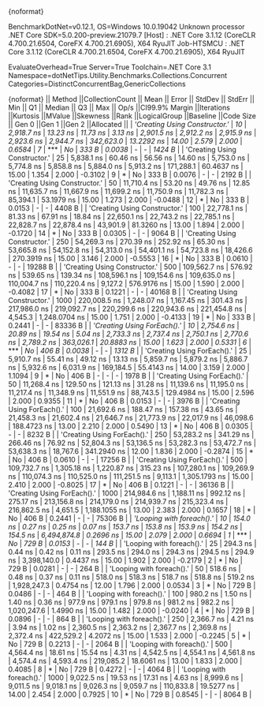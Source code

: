{noformat}

BenchmarkDotNet=v0.12.1, OS=Windows 10.0.19042
Unknown processor
.NET Core SDK=5.0.200-preview.21079.7
  [Host]     : .NET Core 3.1.12 (CoreCLR 4.700.21.6504, CoreFX 4.700.21.6905), X64 RyuJIT
  Job-HTSMCU : .NET Core 3.1.12 (CoreCLR 4.700.21.6504, CoreFX 4.700.21.6905), X64 RyuJIT

EvaluateOverhead=True  Server=True  Toolchain=.NET Core 3.1  
Namespace=dotNetTips.Utility.Benchmarks.Collections.Concurrent  Categories=DistinctConcurrentBag,GenericCollections  

{noformat}
||                       Method ||CollectionCount ||        Mean ||      Error ||     StdDev ||   StdErr ||         Min ||          Q1 ||      Median ||          Q3 ||         Max ||       Op/s ||CI99.9% Margin ||Iterations ||Kurtosis ||MValue ||Skewness ||Rank ||LogicalGroup ||Baseline ||Code Size || Gen 0 ||Gen 1 ||Gen 2 ||Allocated ||
| *'Creating Using Constructor.'* |              *10* |   *2,918.7 ns* |    *13.23 ns* |    *11.73 ns* |   *3.13 ns* |   *2,901.5 ns* |   *2,912.2 ns* |   *2,915.9 ns* |   *2,923.6 ns* |   *2,944.7 ns* |   *342,623.0* |     *13.2292 ns* |      *14.00* |    *2.579* |  *2.000* |   *0.6584* |    *7* |            *** |       *No* |     *333 B* | *0.0038* |     *-* |     *-* |    *1424 B* |
| 'Creating Using Constructor.' |              25 |   5,838.1 ns |    60.46 ns |    56.56 ns |  14.60 ns |   5,753.0 ns |   5,774.8 ns |   5,858.8 ns |   5,884.0 ns |   5,913.2 ns |   171,288.1 |     60.4637 ns |      15.00 |    1.354 |  2.000 |  -0.3102 |    9 |            * |       No |     333 B | 0.0076 |     - |     - |    2192 B |
| 'Creating Using Constructor.' |              50 |  11,710.4 ns |    53.20 ns |    49.76 ns |  12.85 ns |  11,635.7 ns |  11,667.9 ns |  11,699.2 ns |  11,750.9 ns |  11,782.3 ns |    85,394.1 |     53.1979 ns |      15.00 |    1.273 |  2.000 |  -0.0488 |   12 |            * |       No |     333 B | 0.0153 |     - |     - |    4408 B |
| 'Creating Using Constructor.' |             100 |  22,778.1 ns |    81.33 ns |    67.91 ns |  18.84 ns |  22,650.1 ns |  22,743.2 ns |  22,785.1 ns |  22,828.7 ns |  22,878.4 ns |    43,901.9 |     81.3260 ns |      13.00 |    1.894 |  2.000 |  -0.1720 |   14 |            * |       No |     333 B | 0.0305 |     - |     - |    9064 B |
| 'Creating Using Constructor.' |             250 |  54,269.3 ns |   270.39 ns |   252.92 ns |  65.30 ns |  53,665.8 ns |  54,152.8 ns |  54,313.0 ns |  54,401.1 ns |  54,723.8 ns |    18,426.6 |    270.3919 ns |      15.00 |    3.146 |  2.000 |  -0.5553 |   16 |            * |       No |     333 B | 0.0610 |     - |     - |   19288 B |
| 'Creating Using Constructor.' |             500 | 109,562.7 ns |   576.92 ns |   539.65 ns | 139.34 ns | 108,596.1 ns | 109,154.6 ns | 109,635.0 ns | 110,004.7 ns | 110,220.4 ns |     9,127.2 |    576.9176 ns |      15.00 |    1.590 |  2.000 |  -0.4082 |   17 |            * |       No |     333 B | 0.1221 |     - |     - |   40168 B |
| 'Creating Using Constructor.' |            1000 | 220,008.5 ns | 1,248.07 ns | 1,167.45 ns | 301.43 ns | 217,986.0 ns | 219,092.7 ns | 220,299.6 ns | 220,943.6 ns | 221,454.8 ns |     4,545.3 |  1,248.0704 ns |      15.00 |    1.751 |  2.000 |  -0.4133 |   19 |            * |       No |     333 B | 0.2441 |     - |     - |   83336 B |
|   *'Creating Using ForEach().'* |              *10* |   *2,754.6 ns* |    *20.89 ns* |    *19.54 ns* |   *5.04 ns* |   *2,733.3 ns* |   *2,737.4 ns* |   *2,750.1 ns* |   *2,770.6 ns* |   *2,789.2 ns* |   *363,026.1* |     *20.8883 ns* |      *15.00* |    *1.623* |  *2.000* |   *0.5331* |    *6* |            *** |       *No* |     *406 B* | *0.0038* |     *-* |     *-* |    *1312 B* |
|   'Creating Using ForEach().' |              25 |   5,910.7 ns |    55.41 ns |    49.12 ns |  13.13 ns |   5,859.7 ns |   5,879.2 ns |   5,886.7 ns |   5,932.6 ns |   6,031.9 ns |   169,184.5 |     55.4143 ns |      14.00 |    3.159 |  2.000 |   1.1094 |    9 |            * |       No |     406 B |      - |     - |     - |    1978 B |
|   'Creating Using ForEach().' |              50 |  11,268.4 ns |   129.50 ns |   121.13 ns |  31.28 ns |  11,139.6 ns |  11,195.0 ns |  11,217.4 ns |  11,348.9 ns |  11,551.9 ns |    88,743.5 |    129.4984 ns |      15.00 |    2.596 |  2.000 |   0.9355 |   11 |            * |       No |     406 B | 0.0153 |     - |     - |    3976 B |
|   'Creating Using ForEach().' |             100 |  21,692.6 ns |   188.47 ns |   157.38 ns |  43.65 ns |  21,458.3 ns |  21,602.4 ns |  21,646.7 ns |  21,773.9 ns |  22,017.9 ns |    46,098.6 |    188.4723 ns |      13.00 |    2.210 |  2.000 |   0.5490 |   13 |            * |       No |     406 B | 0.0305 |     - |     - |    8232 B |
|   'Creating Using ForEach().' |             250 |  53,283.2 ns |   341.29 ns |   266.46 ns |  76.92 ns |  52,804.3 ns |  53,136.5 ns |  53,282.3 ns |  53,472.7 ns |  53,638.3 ns |    18,767.6 |    341.2940 ns |      12.00 |    1.836 |  2.000 |  -0.2874 |   15 |            * |       No |     406 B | 0.0610 |     - |     - |   17256 B |
|   'Creating Using ForEach().' |             500 | 109,732.7 ns | 1,305.18 ns | 1,220.87 ns | 315.23 ns | 107,280.1 ns | 109,269.9 ns | 110,074.3 ns | 110,525.0 ns | 111,251.5 ns |     9,113.1 |  1,305.1793 ns |      15.00 |    2.410 |  2.000 |  -0.8025 |   17 |            * |       No |     406 B | 0.1221 |     - |     - |   36136 B |
|   'Creating Using ForEach().' |            1000 | 214,984.6 ns | 1,188.11 ns |   992.12 ns | 275.17 ns | 213,156.8 ns | 214,179.0 ns | 214,939.7 ns | 215,323.4 ns | 216,862.5 ns |     4,651.5 |  1,188.1055 ns |      13.00 |    2.383 |  2.000 |   0.1657 |   18 |            * |       No |     406 B | 0.2441 |     - |     - |   75306 B |
|     *'Looping with foreach().'* |              *10* |     *154.0 ns* |     *0.27 ns* |     *0.25 ns* |   *0.07 ns* |     *153.7 ns* |     *153.8 ns* |     *153.9 ns* |     *154.2 ns* |     *154.5 ns* | *6,494,874.8* |      *0.2696 ns* |      *15.00* |    *2.079* |  *2.000* |   *0.6694* |    *1* |            *** |       *No* |     *729 B* | *0.0153* |     *-* |     *-* |     *144 B* |
|     'Looping with foreach().' |              25 |     294.3 ns |     0.44 ns |     0.42 ns |   0.11 ns |     293.5 ns |     294.0 ns |     294.3 ns |     294.5 ns |     294.9 ns | 3,398,140.0 |      0.4437 ns |      15.00 |    1.902 |  2.000 |  -0.2179 |    2 |            * |       No |     729 B | 0.0281 |     - |     - |     264 B |
|     'Looping with foreach().' |              50 |     518.6 ns |     0.48 ns |     0.37 ns |   0.11 ns |     518.0 ns |     518.3 ns |     518.7 ns |     518.8 ns |     519.2 ns | 1,928,247.3 |      0.4754 ns |      12.00 |    1.796 |  2.000 |   0.0534 |    3 |            * |       No |     729 B | 0.0486 |     - |     - |     464 B |
|     'Looping with foreach().' |             100 |     980.2 ns |     1.50 ns |     1.40 ns |   0.36 ns |     977.9 ns |     979.1 ns |     979.8 ns |     981.2 ns |     982.2 ns | 1,020,247.6 |      1.4990 ns |      15.00 |    1.482 |  2.000 |  -0.0240 |    4 |            * |       No |     729 B | 0.0896 |     - |     - |     864 B |
|     'Looping with foreach().' |             250 |   2,366.7 ns |     4.21 ns |     3.94 ns |   1.02 ns |   2,360.5 ns |   2,363.2 ns |   2,367.7 ns |   2,369.8 ns |   2,372.4 ns |   422,529.2 |      4.2072 ns |      15.00 |    1.533 |  2.000 |  -0.2245 |    5 |            * |       No |     729 B | 0.2213 |     - |     - |    2064 B |
|     'Looping with foreach().' |             500 |   4,564.4 ns |    18.61 ns |    15.54 ns |   4.31 ns |   4,542.5 ns |   4,554.1 ns |   4,561.8 ns |   4,574.4 ns |   4,593.4 ns |   219,085.2 |     18.6061 ns |      13.00 |    1.833 |  2.000 |   0.4085 |    8 |            * |       No |     729 B | 0.4272 |     - |     - |    4064 B |
|     'Looping with foreach().' |            1000 |   9,022.5 ns |    19.53 ns |    17.31 ns |   4.63 ns |   8,999.6 ns |   9,011.5 ns |   9,018.1 ns |   9,026.3 ns |   9,059.7 ns |   110,833.8 |     19.5277 ns |      14.00 |    2.454 |  2.000 |   0.7925 |   10 |            * |       No |     729 B | 0.8545 |     - |     - |    8064 B |
